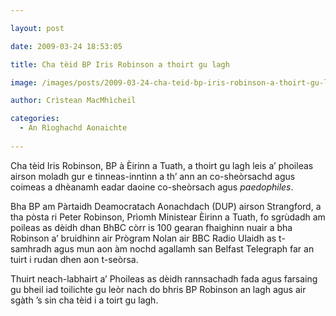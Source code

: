 ```yaml
---

layout: post

date: 2009-03-24 18:53:05

title: Cha tèid BP Iris Robinson a thoirt gu lagh

image: /images/posts/2009-03-24-cha-teid-bp-iris-robinson-a-thoirt-gu-lagh.webp

author: Crìstean MacMhìcheil

categories:
  - An Rìoghachd Aonaichte
  
---
```


Cha tèid Iris Robinson, BP à Èirinn a Tuath, a thoirt gu lagh leis a&#8217; phoileas airson moladh gur e tinneas-inntinn a th&#8217; ann an co-sheòrsachd agus coimeas a dhèanamh eadar daoine co-sheòrsach agus _paedophiles_.


Bha BP am Pàrtaidh Deamocratach Aonachdach (DUP) airson Strangford, a tha pòsta ri Peter Robinson, Prìomh Ministear Èirinn a Tuath, fo sgrùdadh am poileas as dèidh dhan BhBC còrr is 100 gearan fhaighinn nuair a bha Robinson a&#8217; bruidhinn air Prògram Nolan air BBC Radio Ulaidh as t-samhradh agus mun aon àm nochd agallamh san Belfast Telegraph far an tuirt i rudan dhen aon t-seòrsa.

Thuirt neach-labhairt a&#8217; Phoileas as dèidh rannsachadh fada agus farsaing gu bheil iad toilichte gu leòr nach do bhris BP Robinson an lagh agus air sgàth &#8217;s sin cha tèid i a toirt gu lagh.
